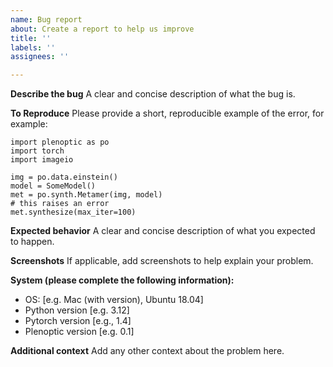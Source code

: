 ```yaml
---
name: Bug report
about: Create a report to help us improve
title: ''
labels: ''
assignees: ''

---
```


**Describe the bug**
A clear and concise description of what the bug is.

**To Reproduce**
Please provide a short, reproducible example of the error, for example:
```
import plenoptic as po
import torch
import imageio

img = po.data.einstein()
model = SomeModel()
met = po.synth.Metamer(img, model)
# this raises an error
met.synthesize(max_iter=100)
```

**Expected behavior**
A clear and concise description of what you expected to happen.

**Screenshots**
If applicable, add screenshots to help explain your problem.

**System (please complete the following information):**
 - OS: [e.g. Mac (with version), Ubuntu 18.04]
 - Python version [e.g. 3.12]
 - Pytorch version [e.g., 1.4]
 - Plenoptic version [e.g. 0.1]

**Additional context**
Add any other context about the problem here.

